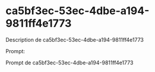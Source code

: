 # ca5bf3ec-53ec-4dbe-a194-9811ff4e1773

Description de ca5bf3ec-53ec-4dbe-a194-9811ff4e1773

Prompt:

Prompt de ca5bf3ec-53ec-4dbe-a194-9811ff4e1773